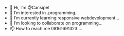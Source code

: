 - 👋 Hi, I’m @Cansipel
- 👀 I’m interested in .programming..
- 🌱 I’m currently learning responsive webdevelopment...
- 💞️ I’m looking to collaborate on programming...
- 📫 How to reach me 08161691323 ...

<!---
Cansipel/Cansipel is a ✨ special ✨ repository because its `README.md` (this file) appears on your GitHub profile.
You can click the Preview link to take a look at your changes.
--->
